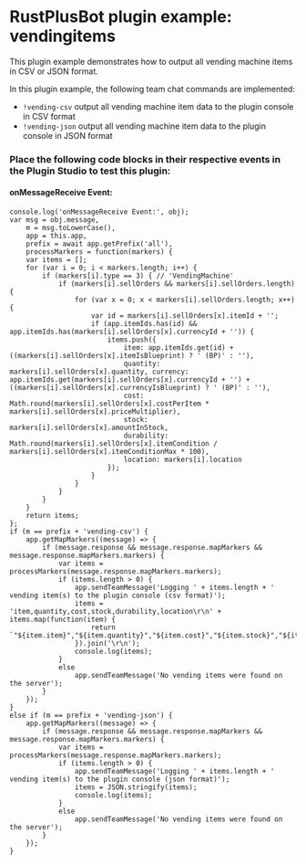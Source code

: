 # **RustPlusBot** plugin example: vendingitems

This plugin example demonstrates how to output all vending machine items in CSV or JSON format.

In this plugin example, the following team chat commands are implemented:

- `!vending-csv` output all vending machine item data to the plugin console in CSV format
- `!vending-json` output all vending machine item data to the plugin console in JSON format

### Place the following code blocks in their respective events in the Plugin Studio to test this plugin:

#### onMessageReceive Event:

```
console.log('onMessageReceive Event:', obj);
var msg = obj.message,
    m = msg.toLowerCase(),
    app = this.app,
    prefix = await app.getPrefix('all'),
    processMarkers = function(markers) {
    var items = [];
    for (var i = 0; i < markers.length; i++) {
        if (markers[i].type == 3) { // 'VendingMachine'
            if (markers[i].sellOrders && markers[i].sellOrders.length) {
                for (var x = 0; x < markers[i].sellOrders.length; x++) {
                    var id = markers[i].sellOrders[x].itemId + '';
                    if (app.itemIds.has(id) && app.itemIds.has(markers[i].sellOrders[x].currencyId + '')) {
                        items.push({
                            item: app.itemIds.get(id) + ((markers[i].sellOrders[x].itemIsBlueprint) ? ' (BP)' : ''),
                            quantity: markers[i].sellOrders[x].quantity, currency: app.itemIds.get(markers[i].sellOrders[x].currencyId + '') + ((markers[i].sellOrders[x].currencyIsBlueprint) ? ' (BP)' : ''),
                            cost: Math.round(markers[i].sellOrders[x].costPerItem * markers[i].sellOrders[x].priceMultiplier),
                            stock: markers[i].sellOrders[x].amountInStock,
                            durability: Math.round(markers[i].sellOrders[x].itemCondition / markers[i].sellOrders[x].itemConditionMax * 100),
                            location: markers[i].location
                        });
                    }
                }
            }
        }
    }
    return items;
};
if (m == prefix + 'vending-csv') {
    app.getMapMarkers((message) => {
        if (message.response && message.response.mapMarkers && message.response.mapMarkers.markers) {
            var items = processMarkers(message.response.mapMarkers.markers);
            if (items.length > 0) {
                app.sendTeamMessage('Logging ' + items.length + ' vending item(s) to the plugin console (csv format)');
                items = 'item,quantity,cost,stock,durability,location\r\n' + items.map(function(item) {
                    return `"${item.item}","${item.quantity}","${item.cost}","${item.stock}","${item.durability||''}","${item.location}"`;
                }).join('\r\n');
                console.log(items);
            }
            else
                app.sendTeamMessage('No vending items were found on the server');
        }
    });
}
else if (m == prefix + 'vending-json') {
    app.getMapMarkers((message) => {
        if (message.response && message.response.mapMarkers && message.response.mapMarkers.markers) {
            var items = processMarkers(message.response.mapMarkers.markers);
            if (items.length > 0) {
                app.sendTeamMessage('Logging ' + items.length + ' vending item(s) to the plugin console (json format)');
                items = JSON.stringify(items);
                console.log(items);
            }
            else
                app.sendTeamMessage('No vending items were found on the server');
        }
    });
}
```
